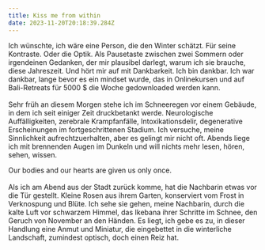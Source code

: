 ```yaml
---
title: Kiss me from within
date: 2023-11-20T20:18:39.284Z
---
```

Ich wünschte, ich wäre eine Person, die den Winter schätzt. Für seine Kontraste. Oder die Optik. Als Pausetaste zwischen zwei Sommern oder irgendeinen Gedanken, der mir plausibel darlegt, warum ich sie brauche, diese Jahreszeit. Und hört mir auf mit Dankbarkeit. Ich bin dankbar. Ich war dankbar, lange bevor es ein mindset wurde, das in Onlinekursen und auf Bali-Retreats für 5000 $ die Woche gedownloaded werden kann.\
\
Sehr früh an diesem Morgen stehe ich im Schneeregen vor einem Gebäude, in dem ich seit einiger Zeit druckbetankt werde. Neurologische Auffälligkeiten, zerebrale Krampfanfälle, Intoxikationsdelir, degenerative Erscheinungen im fortgeschrittenen Stadium. Ich versuche, meine Sinnlichkeit aufrechtzuerhalten, aber es gelingt mir nicht oft. Abends liege ich mit brennenden Augen im Dunkeln und will nichts mehr lesen, hören, sehen, wissen. 

Our bodies and our hearts are given us only once.\
\
Als ich am Abend aus der Stadt zurück komme, hat die Nachbarin etwas vor die Tür gestellt. Kleine Rosen aus ihrem Garten, konserviert vom Frost in Verknospung und Blüte. Ich sehe sie gehen, meine Nachbarin, durch die kalte Luft vor schwarzem Himmel, das Ikebana ihrer Schritte im Schnee, den Geruch von November an den Händen. Es liegt, ich gebe es zu, in dieser Handlung eine Anmut und Miniatur, die eingebettet in die winterliche Landschaft, zumindest optisch, doch einen Reiz hat.